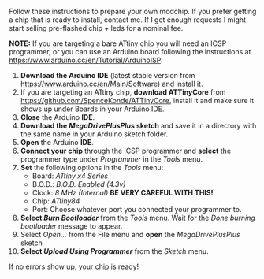 Follow these instructions to prepare your own modchip. If you prefer getting a chip that is ready to install, contact me. If I get enough requests I might start selling pre-flashed chip + leds for a nominal fee.

**NOTE:** If you are targeting a bare ATtiny chip you will need an ICSP programmer, or you can use an Arduino board following the instructions at https://www.arduino.cc/en/Tutorial/ArduinoISP.

1. **Download the Arduino IDE** (latest stable version from https://www.arduino.cc/en/Main/Software) and install it.
2. If you are targeting an ATtiny chip, **download ATTinyCore** from https://github.com/SpenceKonde/ATTinyCore, install it and make sure it shows up under Boards in your Arduino IDE.
3. **Close** the Arduino **IDE**.
3. **Download the _MegaDrivePlusPlus_ sketch** and save it in a directory with the same name in your Arduino sketch folder.
3. **Open** the Arduino **IDE**.
4. **Connect your chip** through the ICSP programmer and **select** the programmer type under _Programmer_ in the _Tools_ menu.
5. **Set** the following options in the _Tools_ menu:
   * Board: _ATtiny x4 Series_
   * B.O.D.: _B.O.D. Enabled (4.3v)_
   * Clock: _8 MHz (Internal)_ **BE VERY CAREFUL WITH THIS!**
   * Chip: _ATtiny84_
   * Port: Choose whatever port you connected your programmer to.
6. **Select _Burn Bootloader_** from the _Tools_ menu. Wait for the _Done burning bootloader_ message to appear.
7. Select _Open..._ from the File menu and **open** the _MegaDrivePlusPlus_ sketch 
8. **Select _Upload Using Programmer_** from the _Sketch_ menu.

If no errors show up, your chip is ready!